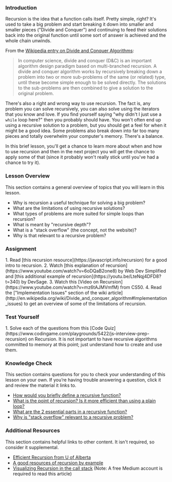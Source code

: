 ### Introduction

Recursion is the idea that a function calls itself.  Pretty simple, right?  It's used to take a big problem and start breaking it down into smaller and smaller pieces ("Divide and Conquer") and continuing to feed their solutions back into the original function until some sort of answer is achieved and the whole chain unwinds.  

From the [Wikipedia entry on Divide and Conquer Algorithms](http://en.wikipedia.org/wiki/Divide_and_conquer_algorithm):

> In computer science, divide and conquer (D&C) is an important algorithm design paradigm based on multi-branched recursion. A divide and conquer algorithm works by recursively breaking down a problem into two or more sub-problems of the same (or related) type, until these become simple enough to be solved directly. The solutions to the sub-problems are then combined to give a solution to the original problem.

There's also a right and wrong way to use recursion.  The fact is, any problem you can solve recursively, you can also solve using the iterators that you know and love.  If you find yourself saying "why didn't I just use a `while` loop here?" then you probably should have.  You won't often end up using a recursive solution to a problem, but you should get a feel for when it might be a good idea.  Some problems also break down into far too many pieces and totally overwhelm your computer's memory.  There's a balance.

In this brief lesson, you'll get a chance to learn more about when and how to use recursion and then in the next project you will get the chance to apply some of that (since it probably won't really stick until you've had a chance to try it).

### Lesson Overview

This section contains a general overview of topics that you will learn in this lesson.

-  Why is recursion a useful technique for solving a big problem?
-  What are the limitations of using recursive solutions?
-  What types of problems are more suited for simple loops than recursion?
-  What is meant by "recursive depth"?
-  What is a "stack overflow" (the concept, not the website)?
-  Why is that relevant to a recursive problem?

### Assignment

<div class="lesson-content__panel" markdown="1">
  1. Read [this recursion resource](https://javascript.info/recursion) for a good intro to recursion.
  2. Watch [this explanation of recursion](https://www.youtube.com/watch?v=6oDQaB2one8) by Web Dev Simplified and [this additional example of recursion](https://youtu.be/LteNqj4DFD8?t=340) by DevSage.
  3. Watch this [Video on Recursion](https://www.youtube.com/watch?v=mz6tAJMVmfM) from CS50.
  4. Read the ["Implementation Issues" section of the wiki article](http://en.wikipedia.org/wiki/Divide_and_conquer_algorithm#Implementation_issues) to get an overview of some of the limitations of recursion.
</div>

### Test Yourself

<div class="lesson-content__panel" markdown="1">
  1. Solve each of the questions from this [Code Quiz](https://www.codingame.com/playgrounds/5422/js-interview-prep-recursion) on Recursion. It is not important to have recursive algorithms committed to memory at this point; just understand how to create and use them.
</div>

### Knowledge Check

This section contains questions for you to check your understanding of this lesson on your own. If you’re having trouble answering a question, click it and review the material it links to.

-  [How would you briefly define a recursive function?](#introduction)
-  [What is the point of recursion? Is it more efficient than using a plain loop?](http://ruby.bastardsbook.com/chapters/recursion/)
-  [What are the 2 essential parts in a recursive function?](https://youtu.be/mz6tAJMVmfM?t=193)
-  [Why is "stack overflow" relevant to a recursive problem?](https://en.wikipedia.org/wiki/Divide-and-conquer_algorithm#Stack_size)

### Additional Resources

This section contains helpful links to other content. It isn't required, so consider it supplemental.

-  [Efficient Recursion from U of Alberta](http://webdocs.cs.ualberta.ca/~holte/T26/efficient-rec.html)
-  [A good resources of recursion by example](https://www.javascripttutorial.net/javascript-recursive-function/)
- [Visualizing Recursion in the call stack](https://medium.com/swlh/visualizing-recursion-6a81d50d6c41) (Note: A free Medium account is required to read this article)

